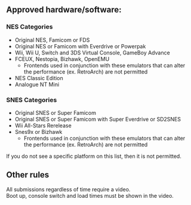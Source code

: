 ## Approved hardware/software:

### NES Categories
- Original NES, Famicom or FDS  
- Original NES or Famicom with Everdrive or Powerpak
- Wii, Wii U, Switch and 3DS Virtual Console, GameBoy Advance
- FCEUX, Nestopia, Bizhawk, OpenEMU
     - Frontends used in conjunction with these emulators that can alter the performance (ex. RetroArch) are not permitted
- NES Classic Edition
- Analogue NT Mini

### SNES Categories
- Original SNES or Super Famicom
- Original SNES or Super Famicom with Super Everdrive or SD2SNES
- Wii All-Stars Rerelease
- Snes9x or Bizhawk
    - Frontends used in conjunction with these emulators that can alter the performance (ex. RetroArch) are not permitted

If you do not see a specific platform on this list, then it is not permitted.

## Other rules

All submissions regardless of time require a video.  
Boot up, console switch and load times must be shown in the video.